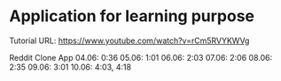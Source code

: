 # Application for learning purpose
Tutorial URL: https://www.youtube.com/watch?v=rCm5RVYKWVg

Reddit Clone App
04.06: 0:36
05.06: 1:01
06.06: 2:03
07.06: 2:06
08.06: 2:35
09.06: 3:01
10.06: 4:03, 4:18